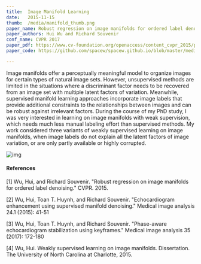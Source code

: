 ```yaml
---
title:  Image Manifold Learning
date:   2015-11-15
thumb:  /media/manifold_thumb.png
paper_name: Robust regression on image manifolds for ordered label denoising
paper_authors: Hui Wu and Richard Souvenir
conf_name: CVPR 2017
paper_pdf: https://www.cv-foundation.org/openaccess/content_cvpr_2015/papers/Wu_Robust_Regression_on_2015_CVPR_paper.pdf
paper_code: https://github.com/spacew/spacew.github.io/blob/master/media/h3r.zip?raw=true

---
```

Image manifolds offer a perceptually meaningful model to organize images for
certain types of natural image sets. However, unsupervised methods are limited in the
situations where a discriminant factor needs to be recovered from an image set with
multiple latent factors of variation. Meanwhile, supervised manifold learning 
approaches incorporate image labels that provide additional constraints to the relationships between
images and can be robust against irrelevant factors. During the course of my PhD 
study, I was very interested in learning on image manifolds with weak supervision, 
which needs much less manual labeling effort than supervised methods. 
My work considered three variants of weakly supervised learning on image manifolds, 
when image labels do not explain all the latent factors of image variation, 
or are only partly available or highly corrupted.

<!--more-->

<img alt="img" src="{{site.baseurl}}/media/manifold.png">


#### References

[1] Wu, Hui, and Richard Souvenir. "Robust regression on image manifolds for ordered label denoising." CVPR. 2015.

[2] Wu, Hui, Toan T. Huynh, and Richard Souvenir. "Echocardiogram enhancement using supervised manifold denoising." Medical image analysis 24.1 (2015): 41-51

[3] Wu, Hui, Toan T. Huynh, and Richard Souvenir. "Phase-aware echocardiogram stabilization using keyframes." Medical image analysis 35 (2017): 172-180

[4] Wu, Hui. Weakly supervised learning on image manifolds. Dissertation. The University of North Carolina at Charlotte, 2015.

